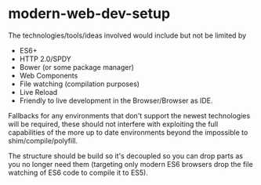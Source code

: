 modern-web-dev-setup
====================

The technologies/tools/ideas involved would include but not be limited by

  * ES6+
  * HTTP 2.0/SPDY
  * Bower (or some package manager)
  * Web Components
  * File watching (compilation purposes)
  * Live Reload
  * Friendly to live development in the Browser/Browser as IDE.

Fallbacks for any environments that don't support the newest technologies will be required, these should not interfere with exploiting the full capabilities of the more up to date environments beyond the impossible to shim/compile/polyfill.

The structure should be build so it's decoupled so you can drop parts as you no longer need them (targeting only modern ES6 browsers drop the file watching of ES6 code to compile it to ES5).
